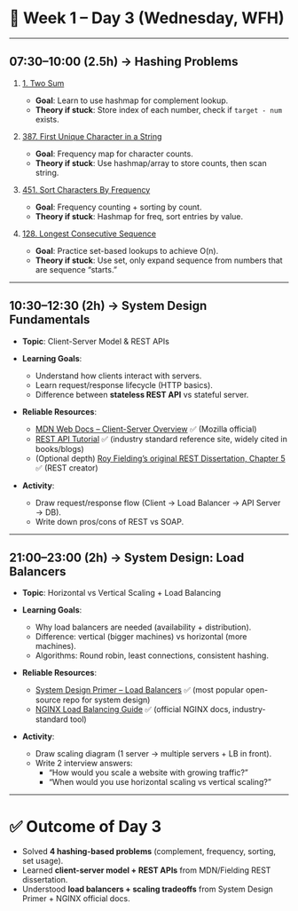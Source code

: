 # 📅 Week 1 – Day 3 (Wednesday, WFH)

---

## **07:30–10:00 (2.5h) → Hashing Problems**

1. [1. Two Sum](https://leetcode.com/problems/two-sum/)
    - **Goal**: Learn to use hashmap for complement lookup.
    - **Theory if stuck**: Store index of each number, check if `target - num` exists.

2. [387. First Unique Character in a String](https://leetcode.com/problems/first-unique-character-in-a-string/)
    - **Goal**: Frequency map for character counts.
    - **Theory if stuck**: Use hashmap/array to store counts, then scan string.

3. [451. Sort Characters By Frequency](https://leetcode.com/problems/sort-characters-by-frequency/)
    - **Goal**: Frequency counting + sorting by count.
    - **Theory if stuck**: Hashmap for freq, sort entries by value.

4. [128. Longest Consecutive Sequence](https://leetcode.com/problems/longest-consecutive-sequence/)
    - **Goal**: Practice set-based lookups to achieve O(n).
    - **Theory if stuck**: Use set, only expand sequence from numbers that are sequence “starts.”

---

## **10:30–12:30 (2h) → System Design Fundamentals**

- **Topic**: Client-Server Model & REST APIs
- **Learning Goals**:
    - Understand how clients interact with servers.
    - Learn request/response lifecycle (HTTP basics).
    - Difference between **stateless REST API** vs stateful server.

- **Reliable Resources**:
    - [MDN Web Docs – Client-Server Overview](https://developer.mozilla.org/en-US/docs/Learn/Server-side/First_steps/Client-Server_overview) ✅ (Mozilla official)
    - [REST API Tutorial](https://restfulapi.net/) ✅ (industry standard reference site, widely cited in books/blogs)
    - (Optional depth) [Roy Fielding’s original REST Dissertation, Chapter 5](https://www.ics.uci.edu/~fielding/pubs/dissertation/rest_arch_style.htm) ✅ (REST creator)

- **Activity**:
    - Draw request/response flow (Client → Load Balancer → API Server → DB).
    - Write down pros/cons of REST vs SOAP.

---

## **21:00–23:00 (2h) → System Design: Load Balancers**

- **Topic**: Horizontal vs Vertical Scaling + Load Balancing
- **Learning Goals**:
    - Why load balancers are needed (availability + distribution).
    - Difference: vertical (bigger machines) vs horizontal (more machines).
    - Algorithms: Round robin, least connections, consistent hashing.

- **Reliable Resources**:
    - [System Design Primer – Load Balancers](https://github.com/donnemartin/system-design-primer#load-balancer) ✅ (most popular open-source repo for system design)
    - [NGINX Load Balancing Guide](https://www.nginx.com/resources/glossary/load-balancing/) ✅ (official NGINX docs, industry-standard tool)

- **Activity**:
    - Draw scaling diagram (1 server → multiple servers + LB in front).
    - Write 2 interview answers:
        - “How would you scale a website with growing traffic?”
        - “When would you use horizontal scaling vs vertical scaling?”

---

# ✅ Outcome of Day 3
- Solved **4 hashing-based problems** (complement, frequency, sorting, set usage).
- Learned **client-server model + REST APIs** from MDN/Fielding REST dissertation.
- Understood **load balancers + scaling tradeoffs** from System Design Primer + NGINX official docs.  

